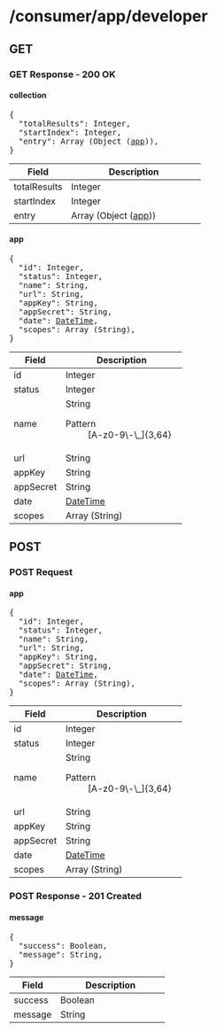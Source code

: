 <div class="psx-resource" data-status="1" data-path="/consumer/app/developer"><h1>/consumer/app/developer</h1><div class="psx-resource-method" data-method="GET"><h2>GET</h2><div class="psx-resource-schema" data-type="4"><h3>GET Response - 200 OK</h3><div class="psx-resource-schema-content"><div id="psx_model_Collection" class="psx-object"><h4>collection</h4><pre class="psx-object-json"><span class="psx-object-json-pun">{</span>
  <span class="psx-object-json-key">"totalResults"</span><span class="psx-object-json-pun">: </span><span class="psx-property-type">Integer</span><span class="psx-object-json-pun">,</span>
  <span class="psx-object-json-key">"startIndex"</span><span class="psx-object-json-pun">: </span><span class="psx-property-type">Integer</span><span class="psx-object-json-pun">,</span>
  <span class="psx-object-json-key">"entry"</span><span class="psx-object-json-pun">: </span><span class="psx-property-type">Array (Object (<a href="#psx_model_App" title="RFC4648">app</a>))</span><span class="psx-object-json-pun">,</span>
<span class="psx-object-json-pun">}</span></pre><table class="table psx-object-properties"><colgroup><col width="30%" /><col width="70%" /></colgroup><thead><tr><th>Field</th><th>Description</th></tr></thead><tbody><tr><td><span class="psx-property-name psx-property-optional">totalResults</span></td><td><span class="psx-property-type">Integer</span><br /><div class="psx-property-description"></div></td></tr><tr><td><span class="psx-property-name psx-property-optional">startIndex</span></td><td><span class="psx-property-type">Integer</span><br /><div class="psx-property-description"></div></td></tr><tr><td><span class="psx-property-name psx-property-optional">entry</span></td><td><span class="psx-property-type">Array (Object (<a href="#psx_model_App" title="RFC4648">app</a>))</span><br /><div class="psx-property-description"></div></td></tr></tbody></table></div><div id="psx_model_App" class="psx-object"><h4>app</h4><pre class="psx-object-json"><span class="psx-object-json-pun">{</span>
  <span class="psx-object-json-key">"id"</span><span class="psx-object-json-pun">: </span><span class="psx-property-type">Integer</span><span class="psx-object-json-pun">,</span>
  <span class="psx-object-json-key">"status"</span><span class="psx-object-json-pun">: </span><span class="psx-property-type">Integer</span><span class="psx-object-json-pun">,</span>
  <span class="psx-object-json-key">"name"</span><span class="psx-object-json-pun">: </span><span class="psx-property-type">String</span><span class="psx-object-json-pun">,</span>
  <span class="psx-object-json-key">"url"</span><span class="psx-object-json-pun">: </span><span class="psx-property-type">String</span><span class="psx-object-json-pun">,</span>
  <span class="psx-object-json-key">"appKey"</span><span class="psx-object-json-pun">: </span><span class="psx-property-type">String</span><span class="psx-object-json-pun">,</span>
  <span class="psx-object-json-key">"appSecret"</span><span class="psx-object-json-pun">: </span><span class="psx-property-type">String</span><span class="psx-object-json-pun">,</span>
  <span class="psx-object-json-key">"date"</span><span class="psx-object-json-pun">: </span><span class="psx-property-type"><a href="http://tools.ietf.org/html/rfc3339#section-5.6" title="RFC4648">DateTime</a></span><span class="psx-object-json-pun">,</span>
  <span class="psx-object-json-key">"scopes"</span><span class="psx-object-json-pun">: </span><span class="psx-property-type">Array (String)</span><span class="psx-object-json-pun">,</span>
<span class="psx-object-json-pun">}</span></pre><table class="table psx-object-properties"><colgroup><col width="30%" /><col width="70%" /></colgroup><thead><tr><th>Field</th><th>Description</th></tr></thead><tbody><tr><td><span class="psx-property-name psx-property-optional">id</span></td><td><span class="psx-property-type">Integer</span><br /><div class="psx-property-description"></div></td></tr><tr><td><span class="psx-property-name psx-property-optional">status</span></td><td><span class="psx-property-type">Integer</span><br /><div class="psx-property-description"></div></td></tr><tr><td><span class="psx-property-name psx-property-optional">name</span></td><td><span class="psx-property-type">String</span><br /><div class="psx-property-description"></div><dl class="psx-property-constraint"><dt>Pattern</dt><dd><span class="psx-constraint-pattern">[A-z0-9\-\_]{3,64}</span></dd></dl></td></tr><tr><td><span class="psx-property-name psx-property-optional">url</span></td><td><span class="psx-property-type">String</span><br /><div class="psx-property-description"></div></td></tr><tr><td><span class="psx-property-name psx-property-optional">appKey</span></td><td><span class="psx-property-type">String</span><br /><div class="psx-property-description"></div></td></tr><tr><td><span class="psx-property-name psx-property-optional">appSecret</span></td><td><span class="psx-property-type">String</span><br /><div class="psx-property-description"></div></td></tr><tr><td><span class="psx-property-name psx-property-optional">date</span></td><td><span class="psx-property-type"><a href="http://tools.ietf.org/html/rfc3339#section-5.6" title="RFC4648">DateTime</a></span><br /><div class="psx-property-description"></div></td></tr><tr><td><span class="psx-property-name psx-property-optional">scopes</span></td><td><span class="psx-property-type">Array (String)</span><br /><div class="psx-property-description"></div></td></tr></tbody></table></div></div></div></div><div class="psx-resource-method" data-method="POST"><h2>POST</h2><div class="psx-resource-schema" data-type="3"><h3>POST Request</h3><div class="psx-resource-schema-content"><div id="psx_model_App" class="psx-object"><h4>app</h4><pre class="psx-object-json"><span class="psx-object-json-pun">{</span>
  <span class="psx-object-json-key">"id"</span><span class="psx-object-json-pun">: </span><span class="psx-property-type">Integer</span><span class="psx-object-json-pun">,</span>
  <span class="psx-object-json-key">"status"</span><span class="psx-object-json-pun">: </span><span class="psx-property-type">Integer</span><span class="psx-object-json-pun">,</span>
  <span class="psx-object-json-key">"name"</span><span class="psx-object-json-pun">: </span><span class="psx-property-type">String</span><span class="psx-object-json-pun">,</span>
  <span class="psx-object-json-key">"url"</span><span class="psx-object-json-pun">: </span><span class="psx-property-type">String</span><span class="psx-object-json-pun">,</span>
  <span class="psx-object-json-key">"appKey"</span><span class="psx-object-json-pun">: </span><span class="psx-property-type">String</span><span class="psx-object-json-pun">,</span>
  <span class="psx-object-json-key">"appSecret"</span><span class="psx-object-json-pun">: </span><span class="psx-property-type">String</span><span class="psx-object-json-pun">,</span>
  <span class="psx-object-json-key">"date"</span><span class="psx-object-json-pun">: </span><span class="psx-property-type"><a href="http://tools.ietf.org/html/rfc3339#section-5.6" title="RFC4648">DateTime</a></span><span class="psx-object-json-pun">,</span>
  <span class="psx-object-json-key">"scopes"</span><span class="psx-object-json-pun">: </span><span class="psx-property-type">Array (String)</span><span class="psx-object-json-pun">,</span>
<span class="psx-object-json-pun">}</span></pre><table class="table psx-object-properties"><colgroup><col width="30%" /><col width="70%" /></colgroup><thead><tr><th>Field</th><th>Description</th></tr></thead><tbody><tr><td><span class="psx-property-name psx-property-optional">id</span></td><td><span class="psx-property-type">Integer</span><br /><div class="psx-property-description"></div></td></tr><tr><td><span class="psx-property-name psx-property-optional">status</span></td><td><span class="psx-property-type">Integer</span><br /><div class="psx-property-description"></div></td></tr><tr><td><span class="psx-property-name psx-property-required">name</span></td><td><span class="psx-property-type">String</span><br /><div class="psx-property-description"></div><dl class="psx-property-constraint"><dt>Pattern</dt><dd><span class="psx-constraint-pattern">[A-z0-9\-\_]{3,64}</span></dd></dl></td></tr><tr><td><span class="psx-property-name psx-property-required">url</span></td><td><span class="psx-property-type">String</span><br /><div class="psx-property-description"></div></td></tr><tr><td><span class="psx-property-name psx-property-optional">appKey</span></td><td><span class="psx-property-type">String</span><br /><div class="psx-property-description"></div></td></tr><tr><td><span class="psx-property-name psx-property-optional">appSecret</span></td><td><span class="psx-property-type">String</span><br /><div class="psx-property-description"></div></td></tr><tr><td><span class="psx-property-name psx-property-optional">date</span></td><td><span class="psx-property-type"><a href="http://tools.ietf.org/html/rfc3339#section-5.6" title="RFC4648">DateTime</a></span><br /><div class="psx-property-description"></div></td></tr><tr><td><span class="psx-property-name psx-property-required">scopes</span></td><td><span class="psx-property-type">Array (String)</span><br /><div class="psx-property-description"></div></td></tr></tbody></table></div></div></div><div class="psx-resource-schema" data-type="4"><h3>POST Response - 201 Created</h3><div class="psx-resource-schema-content"><div id="psx_model_Message" class="psx-object"><h4>message</h4><pre class="psx-object-json"><span class="psx-object-json-pun">{</span>
  <span class="psx-object-json-key">"success"</span><span class="psx-object-json-pun">: </span><span class="psx-property-type">Boolean</span><span class="psx-object-json-pun">,</span>
  <span class="psx-object-json-key">"message"</span><span class="psx-object-json-pun">: </span><span class="psx-property-type">String</span><span class="psx-object-json-pun">,</span>
<span class="psx-object-json-pun">}</span></pre><table class="table psx-object-properties"><colgroup><col width="30%" /><col width="70%" /></colgroup><thead><tr><th>Field</th><th>Description</th></tr></thead><tbody><tr><td><span class="psx-property-name psx-property-optional">success</span></td><td><span class="psx-property-type">Boolean</span><br /><div class="psx-property-description"></div></td></tr><tr><td><span class="psx-property-name psx-property-optional">message</span></td><td><span class="psx-property-type">String</span><br /><div class="psx-property-description"></div></td></tr></tbody></table></div></div></div></div></div>